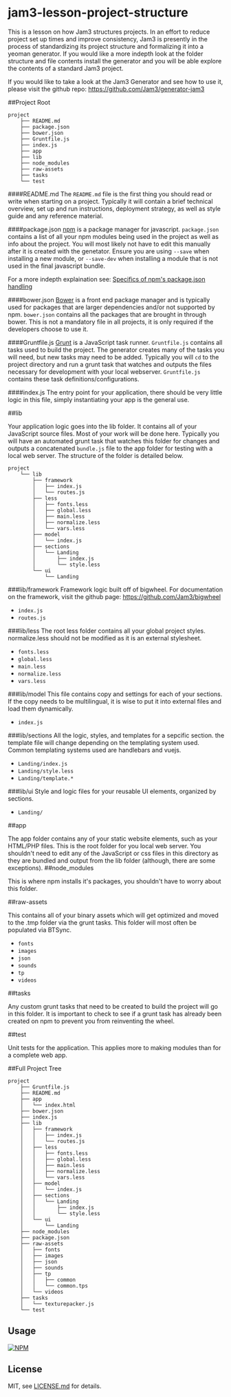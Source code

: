 # jam3-lesson-project-structure


This is a lesson on how Jam3 structures projects. In an effort to reduce project set up times and improve consistency, Jam3 is presently in the process of standardizing its project structure and formalizing it into a yeoman generator. If you would like a more indepth look at the folder structure and file contents install the generator and you will be able explore the contents of a standard Jam3 project.

If you would like to take a look at the Jam3 Generator and see how to use it, please visit the github repo: https://github.com/Jam3/generator-jam3


<a name="readme"></a>
##Project Root

```
project
    ├── README.md
    ├── package.json
    ├── bower.json    
    ├── Gruntfile.js
    ├── index.js
    ├── app
    ├── lib
    ├── node_modules   
    ├── raw-assets    
    ├── tasks
    └── test
```
<a name="readme"></a>
####README.md
The `README.md` file is the first thing you should read or write when starting on a project. Typically it will contain a brief technical overview, set up and run instructions, deployment strategy, as well as style guide and any reference material.

<a name="packagejson"></a>
####package.json
[npm](https://www.npmjs.com/) is a package manager for javascript. `package.json` contains a list of all your npm modules being used in the project as well as info about the project. You will most likely not have to edit this manually after it is created with the genetator. Ensure you are using `--save` when installing a new module, or `--save-dev` when installing a module that is not used in the final javascript bundle. 

For a more indepth explaination see: [Specifics of npm's package.json handling](https://docs.npmjs.com/files/package.json")

<a name="bowerjson"></a>
####bower.json
[Bower](http://bower.io/) is a front end package manager and is typically used for packages that are larger dependencies and/or not supported by npm. `bower.json` contains all the packages that are brought in through bower. This is not a mandatory file in all projects, it is only required if the developers choose to use it.



<a name="gruntfile"></a>
####Gruntfile.js
[Grunt](http://gruntjs.com/) is a JavaScript task runner. `Gruntfile.js` contains all tasks used to build the project. The generator creates many of the tasks you will need, but new tasks may need to be added. Typically you will `cd` to the project directory and run a grunt task that watches and outputs the files necessary for development with your local webserver. `Gruntfile.js` contains these task definitions/configurations.

<a name="gruntfileex"></a>
####index.js
The entry point for your application, there should be very little logic in this file, simply instantiating your app is the general use.

<a name="lib"></a>
##lib

Your application logic goes into the lib folder. It contains all of your JavaScript source files. Most of your work will be done here. Typically you will have an automated grunt task that watches this folder for changes and outputs a concatenated `bundle.js` file to the app folder for testing with a local web server. The structure of the folder is detailed below.

```
project
    └── lib
        ├── framework
        │   ├── index.js
        │   └── routes.js
        ├── less
        │   ├── fonts.less
        │   ├── global.less
        │   ├── main.less
        │   ├── normalize.less
        │   └── vars.less
        ├── model
        │   └── index.js
        ├── sections
        │   └── Landing
        │       ├── index.js
        │       └── style.less
        └── ui
            └── Landing
```
<a name="framework"></a>
###lib/framework
Framework logic built off of bigwheel. For documentation on the framework, visit the github page: https://github.com/Jam3/bigwheel

* `index.js`
* `routes.js`

<a name="less"></a>
###lib/less
The root less folder contains all your global project styles. normalize.less should not be modified as it is an external stylesheet. 

* `fonts.less`
* `global.less`
* `main.less`
* `normalize.less`
* `vars.less`

<a name="model"></a>
###lib/model
This file contains copy and settings for each of your sections. If the copy needs to be multilingual, it is wise to put it into external files and load them dynamically.

* `index.js`

<a name="sections"></a>
###lib/sections
All the logic, styles, and templates for a sepcific section. the template file will change depending on the templating system used. Common templating systems used are handlebars and vuejs.

* `Landing/index.js`
* `Landing/style.less`
* `Landing/template.*`

<a name="ui"></a>
###lib/ui
Style and logic files for your reusable UI elements, organized by sections.

* `Landing/`

<a name="app"></a>
##app
        
The app folder contains any of your static website elements, such as your HTML/PHP files. This is the root folder for you local web server. You shouldn't need to edit any of the JavaScript or css files in this directory as they are bundled and output from the lib folder (although, there are some exceptions).
<a name="node_modules"></a>
##node_modules

This is where npm installs it's packages, you shouldn't have to worry about this folder.

<a name="raw-assets"></a>
##raw-assets

This contains all of your binary assets which will get optimized and moved to the .tmp folder via the grunt tasks. This folder will most often be populated via BTSync.

* `fonts`
* `images`
* `json`
* `sounds`
* `tp`
* `videos`

<a name="tasks"></a>
##tasks

Any custom grunt tasks that need to be created to build the project will go in this folder. It is important to check to see if a grunt task has already been created on npm to prevent you from reinventing the wheel.

<a name="test"></a>
##test

Unit tests for the application. This applies more to making modules than for a complete web app.

<a name="fullprojecttree"></a>
##Full Project Tree

```
project
    ├── Gruntfile.js
    ├── README.md
    ├── app
    │   └── index.html
    ├── bower.json    
    ├── index.js
    ├── lib
    │   ├── framework
    │   │   ├── index.js
    │   │   └── routes.js
    │   ├── less
    │   │   ├── fonts.less
    │   │   ├── global.less
    │   │   ├── main.less
    │   │   ├── normalize.less
    │   │   └── vars.less
    │   ├── model
    │   │   └── index.js
    │   ├── sections
    │   │   └── Landing
    │   │       ├── index.js
    │   │       └── style.less
    │   └── ui
    │       └── Landing
    ├── node_modules
    ├── package.json    
    ├── raw-assets
    │   ├── fonts
    │   ├── images
    │   ├── json
    │   ├── sounds
    │   ├── tp
    │   │   ├── common
    │   │   └── common.tps
    │   └── videos    
    ├── tasks
    │   └── texturepacker.js
    └── test
```

## Usage

[![NPM](https://nodei.co/npm/jam3-lesson-project-structure.png)](https://www.npmjs.com/package/jam3-lesson-project-structure)

## License

MIT, see [LICENSE.md](http://github.com/Jam3/jam3-lesson-project-structure/blob/master/LICENSE.md) for details.

